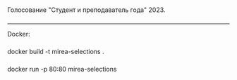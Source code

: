 ###

Голосование "Студент и преподаватель года" 2023.

###

---

Docker:

###

docker build -t mirea-selections .

###

###

docker run -p 80:80 mirea-selections

###
